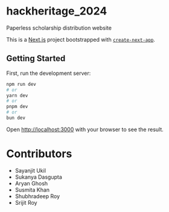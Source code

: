 # hackheritage_2024
Paperless scholarship distribution website

This is a [Next.js](https://nextjs.org/) project bootstrapped with [`create-next-app`](https://github.com/vercel/next.js/tree/canary/packages/create-next-app).

## Getting Started

First, run the development server:

```bash
npm run dev
# or
yarn dev
# or
pnpm dev
# or
bun dev
```

Open [http://localhost:3000](http://localhost:3000) with your browser to see the result.

# Contributors 
* Sayanjit Ukil 
* Sukanya Dasgupta
* Aryan Ghosh
* Susmita Khan
* Shubhradeep Roy
* Srijit Roy